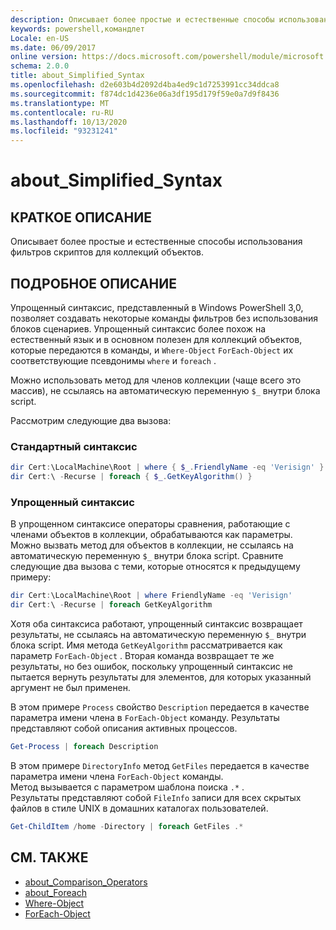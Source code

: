 ```yaml
---
description: Описывает более простые и естественные способы использования фильтров скриптов для коллекций объектов.
keywords: powershell,командлет
Locale: en-US
ms.date: 06/09/2017
online version: https://docs.microsoft.com/powershell/module/microsoft.powershell.core/about/about_simplified_syntax?view=powershell-6&WT.mc_id=ps-gethelp
schema: 2.0.0
title: about_Simplified_Syntax
ms.openlocfilehash: d2e603b4d2092d4ba4ed9c1d7253991cc34ddca8
ms.sourcegitcommit: f874dc1d4236e06a3df195d179f59e0a7d9f8436
ms.translationtype: MT
ms.contentlocale: ru-RU
ms.lasthandoff: 10/13/2020
ms.locfileid: "93231241"
---
```

# <a name="about_simplified_syntax"></a>about_Simplified_Syntax

## <a name="short-description"></a>КРАТКОЕ ОПИСАНИЕ
Описывает более простые и естественные способы использования фильтров скриптов для коллекций объектов.

## <a name="long-description"></a>ПОДРОБНОЕ ОПИСАНИЕ

Упрощенный синтаксис, представленный в Windows PowerShell 3,0, позволяет создавать некоторые команды фильтров без использования блоков сценариев. Упрощенный синтаксис более похож на естественный язык и в основном полезен для коллекций объектов, которые передаются в команды, и `Where-Object` `ForEach-Object` их соответствующие псевдонимы `where` и `foreach` .

Можно использовать метод для членов коллекции (чаще всего это массив), не ссылаясь на автоматическую переменную `$_` внутри блока script.

Рассмотрим следующие два вызова:

### <a name="standard-syntax"></a>Стандартный синтаксис

```powershell
dir Cert:\LocalMachine\Root | where { $_.FriendlyName -eq 'Verisign' }
dir Cert:\ -Recurse | foreach { $_.GetKeyAlgorithm() }
```

### <a name="simplified-syntax"></a>Упрощенный синтаксис

В упрощенном синтаксисе операторы сравнения, работающие с членами объектов в коллекции, обрабатываются как параметры. Можно вызвать метод для объектов в коллекции, не ссылаясь на автоматическую переменную `$_` внутри блока script.
Сравните следующие два вызова с теми, которые относятся к предыдущему примеру:
```powershell
dir Cert:\LocalMachine\Root | where FriendlyName -eq 'Verisign'
dir Cert:\ -Recurse | foreach GetKeyAlgorithm
```

Хотя оба синтаксиса работают, упрощенный синтаксис возвращает результаты, не ссылаясь на автоматическую переменную `$_` внутри блока script.
Имя метода `GetKeyAlgorithm` рассматривается как параметр `ForEach-Object` .
Вторая команда возвращает те же результаты, но без ошибок, поскольку упрощенный синтаксис не пытается вернуть результаты для элементов, для которых указанный аргумент не был применен.

В этом примере `Process` свойство `Description` передается в качестве параметра имени члена в `ForEach-Object` команду. Результаты представляют собой описания активных процессов.

```powershell
Get-Process | foreach Description
```

В этом примере `DirectoryInfo` метод `GetFiles` передается в качестве параметра имени члена `ForEach-Object` команды.  
Метод вызывается с параметром шаблона поиска `.*` .  
Результаты представляют собой `FileInfo` записи для всех скрытых файлов в стиле UNIX в домашних каталогах пользователей. 

```powershell
Get-ChildItem /home -Directory | foreach GetFiles .*
```

## <a name="see-also"></a>СМ. ТАКЖЕ

- [about_Comparison_Operators](about_Comparison_Operators.md)
- [about_Foreach](about_Foreach.md)
- [Where-Object](xref:Microsoft.PowerShell.Core.Where-Object)
- [ForEach-Object](xref:Microsoft.PowerShell.Core.ForEach-Object)
